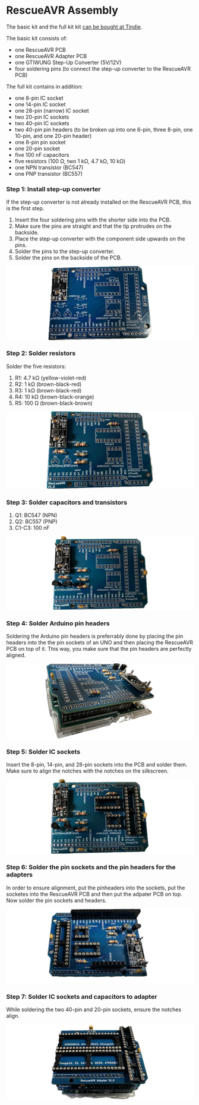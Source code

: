 # RescueAVR Assembly

The basic kit and the full kit kit [can be bought at Tindie](https://www.tindie.com/products/fogg/rescueavr-hv-fuse-programmer-for-avrs/).

The basic kit consists of:

- one RescueAVR PCB
- one RescueAVR Adapter PCB
- one GTIWUNG Step-Up Converter (5V/12V)
- four soldering pins (to connect the step-up converter to the RescueAVR PCB)



The full kit contains in addition:

- one 8-pin IC socket
- one 14-pin IC socket
- one 28-pin (narrow) IC socket
- two 20-pin IC sockets
- two 40-pin IC sockets
- two 40-pin pin headers (to be broken up into one 6-pin, three 8-pin, one 10-pin, and one 20-pin header)
- one 8-pin pin socket
- one 20-pin socket
- five 100 nF capacitors
- five resistors (100 Ω, two 1 kΩ, 4.7 kΩ, 10 kΩ)
- one NPN transistor (BC547)
- one PNP transistor (BC557)



### Step 1: Install step-up converter

If the step-up converter is not already installed on the RescueAVR PCB, this is the first step. 

1. Insert the four soldering pins with the shorter side into the PCB.
2. Make sure the pins are straight and that the tip protrudes on the backside.
3. Place the step-up converter with the component side upwards on the pins.
4. Solder the pins to the step-up converter.
5. Solder the pins on the backside of the PCB.

![Step1](../pics/rescue-step1.jpg)



### Step 2: Solder resistors

Solder the five resistors:

1. R1: 4.7 kΩ (yellow-violet-red)
2. R2: 1 kΩ (brown-black-red)
3. R3: 1 kΩ (brown-black-red)
4. R4: 10 kΩ (brown-black-orange)
5. R5: 100 Ω (brown-black-brown)

![Step2](../pics/rescue-step2.jpg)



### Step 3: Solder capacitors and transistors

1. Q1: BC547 (NPN)
2. Q2: BC557 (PNP)
3. C1-C3: 100 nF



![Step3](../pics/rescue-step3.jpg)

### Step 4: Solder Arduino pin headers

Soldering the Arduino pin headers is preferrably done by placing the pin headers into the the pin sockets of an UNO and then placing the RescueAVR PCB on top of it. This way, you make sure that the pin headers are perfectly aligned.

![Step4](../pics/rescue-step4.jpg)



### Step 5: Solder IC sockets

Insert the 8-pin, 14-pin, and 28-pin sockets into the PCB and solder them. Make sure to align the notches with the notches on the silkscreen. 

![Step5](../pics/rescue-step5.jpg)

### Step 6: Solder the pin sockets and the pin headers for the adapters

In order to ensure alignment, put the pinheaders into the sockets, put the socketes into the RescueAVR PCB and then put the adpater PCB on top. Now solder the pin sockets and headers. 

![Step6](../pics/rescue-step6.jpg)

### Step 7: Solder IC sockets and capacitors to adapter

While soldering the two 40-pin and 20-pin sockets, ensure the notches align. 

![Step7](../pics/rescue-step7.jpg)